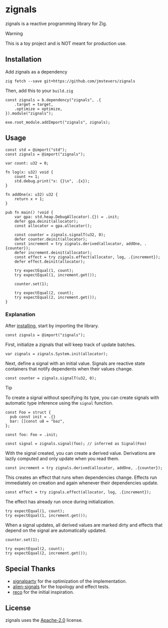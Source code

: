 # zignals
zignals is a reactive programming library for Zig.

> [!WARNING]  
> This is a toy project and is NOT meant for production use.

## Installation

Add zignals as a dependency

```
zig fetch --save git+https://github.com/jmstevers/zignals
```

Then, add this to your `build.zig`

```zig
const zignals = b.dependency("zignals", .{
    .target = target,
    .optimize = optimize,
}).module("zignals");

exe.root_module.addImport("zignals", zignals);
```


## Usage
```zig
const std = @import("std");
const zignals = @import("zignals");

var count: u32 = 0;

fn log(x: u32) void {
    count += 1;
    std.debug.print("x: {}\n", .{x});
}

fn addOne(x: u32) u32 {
    return x + 1;
}

pub fn main() !void {
    var gpa: std.heap.DebugAllocator(.{}) = .init;
    defer gpa.deinit(allocator);
    const allocator = gpa.allocator();

    const counter = zignals.signalT(u32, 0);
    defer counter.deinit(allocator);
    const increment = try zignals.derived(allocator, addOne, .{counter});
    defer increment.deinit(allocator);
    const effect = try zignals.effect(allocator, log, .{increment});
    defer effect.deinit(allocator);

    try expectEqual(1, count);
    try expectEqual(1, increment.get());

    counter.set(1);

    try expectEqual(2, count);
    try expectEqual(2, increment.get());
}
```

### Explanation

After [installing](#installation), start by importing the library.

```zig
const zignals = @import("zignals");
```

First, initialize a zignals that will keep track of update batches.

```zig
var zignals = zignals.System.init(allocator);
```

Next, define a signal with an initial value. Signals are reactive state containers that notify dependents when their values change.

```zig
const counter = zignals.signalT(u32, 0);
```

> [!TIP]
>To create a signal without specifying its type, you can create signals with automatic type inference using the `signal` function.
>```zig
>const Foo = struct {
>   pub const init = .{}
>   bar: []const u8 = "baz",
>};
>
>const foo: Foo = .init;
>
>const signal = zignals.signal(foo); // inferred as Signal(Foo)
> ```

With the signal created, you can create a derived value. Derivations are lazily computed and only update when you read them.

```zig
const increment = try zignals.derived(allocator, addOne, .{counter});
```

This creates an effect that runs when dependencies change. Effects run immediately on creation and again whenever their dependencies update.

```zig
const effect = try zignals.effect(allocator, log, .{increment});
```

The effect has already run once during initialization.

```zig
try expectEqual(1, count);
try expectEqual(1, increment.get());
```

When a signal updates, all derived values are marked dirty and effects that depend on the signal are automatically updated.

```zig
counter.set(1);

try expectEqual(2, count);
try expectEqual(2, increment.get());
```


## Special Thanks

- [signalparty](https://github.com/delaneyj/signalparty) for the optimization of the implementation.
- [alien-signals](https://github.com/stackblitz/alien-signals) for the topology and effect tests.
- [reco](https://github.com/gingerfocus/reco) for the initial inspiration.

## License

zignals uses the [Apache-2.0](http://www.apache.org/licenses/LICENSE-2.0) license.